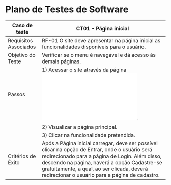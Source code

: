 # Plano de Testes de Software


| Caso de teste        | CT01 - Página inicial                                                                                                         |
| ------------------------------------------------------------------------- | --------------------------------------------------------------------------------------- | 
| Requisitos Associados        | RF-01  O site deve apresentar na página inicial as funcionalidades disponíveis para o usuário.                                                                                                               |
| Objetivo do Teste        | Verificar se o menu é navegável e dá acesso às demais páginas.                                                                           |
| Passos        |1) Acessar o site através da página ![HireMe](file:///C:/projeto/pmv-ads-2023-1-e1--proj-web-t8-hireme/src/html/index.html).                                                                                                                           |
|               |2) Visualizar a página principal.                                                                                                                      |
|               |3) Clicar na funcionalidade pretendida.
| Critérios de Êxito        | Após a Página inicial carregar, deve ser possível clicar na opção de Entrar, onde o usuário será redirecionado para a página de Login. Além disso, descendo na página, haverá a opção Cadastre-se gratuitamente, a qual, ao ser clicada, deverá redirecionar o usuário para a página de cadastro.                                                |

</br>
</br>
